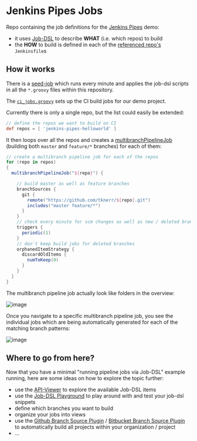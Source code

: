 
# Jenkins Pipes Jobs

Repo containing the job definitions for the [Jenkins Pipes](https://github.com/tknerr/jenkins-pipes-infra) demo:

 * it uses [Job-DSL](https://github.com/jenkinsci/job-dsl-plugin/wiki) to describe **WHAT** (i.e. which repos) to build
 * the **HOW** to build is defined in each of the [referenced repo's](https://github.com/tknerr/jenkins-pipes-helloworld) `Jenkinsfile`s


## How it works

There is a [seed-job](https://github.com/tknerr/jenkins-pipes-infra/blob/master/seedJob.xml) which runs every minute and applies the job-dsl scripts in all the `*.groovy` files within this repository.

The [`ci_jobs.groovy`](https://github.com/tknerr/jenkins-pipes-jobs/blob/master/ci_jobs.groovy) sets up the CI build jobs for our demo project.

Currently there is only a single repo, but the list could easily be extended:

```groovy
// define the repos we want to build on CI
def repos = [ 'jenkins-pipes-helloworld' ]
```

It then loops over all the repos and creates a [multibranchPipelineJob](https://jenkinsci.github.io/job-dsl-plugin/#method/javaposse.jobdsl.dsl.DslFactory.multibranchPipelineJob) (building both `master` and `feature/*` branches) for each of them:

```groovy
// create a multibranch pipeline job for each of the repos
for (repo in repos)
{
  multibranchPipelineJob("${repo}") {

    // build master as well as feature branches
    branchSources {
      git {
        remote("https://github.com/tknerr/${repo}.git")
        includes("master feature/*")
      }
    }
    // check every minute for scm changes as well as new / deleted branches
    triggers {
      periodic(1)
    }
    // don't keep build jobs for deleted branches
    orphanedItemStrategy {
      discardOldItems {
        numToKeep(0)
      }
    }
  }
}

```

The multibranch pipeline job actually look like folders in the overview:

![image](https://cloud.githubusercontent.com/assets/365744/22827495/81d87e20-ef98-11e6-8e42-42b7a5678033.png)

Once you navigate to a specific multibranch pipeline job, you see the individual jobs which are being automatically generated for each of the matching branch patterns:

![image](https://cloud.githubusercontent.com/assets/365744/22827681/6372e2a8-ef99-11e6-95db-4155a650e460.png)


## Where to go from here?

Now that you have a minimal "running pipeline jobs via Job-DSL" example running, here are some ideas on how to explore the topic further:

 * use the [API-Viewer](https://jenkinsci.github.io/job-dsl-plugin/) to explore the available Job-DSL items
 * use the [Job-DSL Playground](https://job-dsl.herokuapp.com/) to play around with and test your job-dsl snippets
 * define which branches you want to build
 * organize your jobs into views
 * use the [Github Branch Source Plugin](https://wiki.jenkins-ci.org/display/JENKINS/GitHub+Branch+Source+Plugin) /  [Bitbucket Branch Source Plugin](https://wiki.jenkins-ci.org/display/JENKINS/Bitbucket+Branch+Source+Plugin) to automatically build all projects within your organization / project
 * ...
